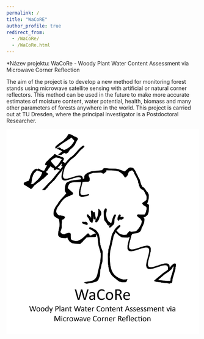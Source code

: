 ```yaml
---
permalink: /
title: "WaCoRE"
author_profile: true
redirect_from: 
  - /WaCoRe/
  - /WaCoRe.html
---
```

*Název projektu: WaCoRe - Woody Plant Water Content Assessment via Microwave Corner Reflection

The aim of the project is to develop a new method for monitoring forest stands using microwave satellite sensing with artificial or natural corner reflectors. 
This method can be used in the future to make more accurate estimates of moisture content, water potential, health, biomass and many other parameters of forests anywhere in the world.
This project is carried out at TU Dresden, where the principal investigator is a Postdoctoral Researcher.

![Sketch Loga](/images/Sketch.png)


